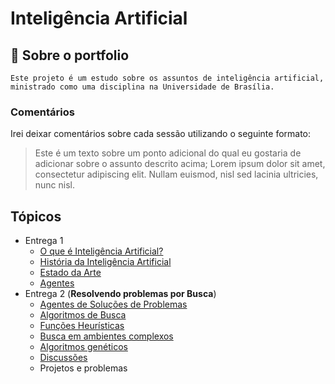# Inteligência Artificial

## 🔎 Sobre o portfolio

    Este projeto é um estudo sobre os assuntos de inteligência artificial,
    ministrado como uma disciplina na Universidade de Brasília.

### Comentários

Irei deixar comentários sobre cada sessão utilizando o seguinte formato:

> Este é um texto sobre um ponto adicional do qual eu gostaria de adicionar
> sobre o assunto descrito acima; Lorem ipsum dolor sit amet, consectetur
> adipiscing elit. Nullam euismod, nisl sed lacinia ultricies, nunc nisl.

## Tópicos

- Entrega 1
    * [O que é Inteligência Artificial?](intro.md)
    * [História da Inteligência Artificial](history.md)
    * [Estado da Arte](state-of-the-art.md)
    * [Agentes](agent.md)
- Entrega 2 (**Resolvendo problemas por Busca**)
    * [Agentes de Soluções de Problemas](problem_solving_agents.md)
    * [Algoritmos de Busca](search_algorithms.md)
    * [Funções Heurísticas](heuristics.md)
    * [Busca em ambientes complexos](complex_environments.md)
    * [Algoritmos genéticos](genetic_algorithms.md)
    * [Discussões](portfolio_2_discussions.md)
    * Projetos e problemas
